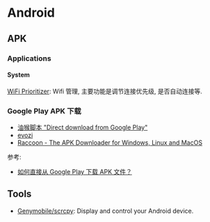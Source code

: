 # Android

## APK

### Applications
#### System
[WiFi Prioritizer](https://play.google.com/store/apps/details?id=org.za.flash.wifiprioritizer): Wifi 管理, 主要功能是调节连接优先级, 是否自动连接等.



### Google Play APK 下载
* [油猴脚本 "Direct download from Google Play"](https://greasyfork.org/en/scripts/33005-direct-download-from-google-play)
* [evozi](https://apps.evozi.com/apk-downloader/)
* [Raccoon - The APK Downloader for Windows, Linux and MacOS](https://raccoon.onyxbits.de/)

参考:
* [如何直接从 Google Play 下载 APK 文件？](https://www.zhihu.com/question/20232626)

## Tools
* [Genymobile/scrcpy](https://github.com/Genymobile/scrcpy): Display and control your Android device.